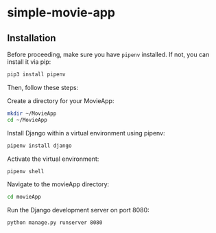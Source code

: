 # simple-movie-app

## Installation

Before proceeding, make sure you have `pipenv` installed. If not, you can install it via pip:

```bash
pip3 install pipenv
```

Then, follow these steps:

Create a directory for your MovieApp:

```bash
mkdir ~/MovieApp
cd ~/MovieApp
```

Install Django within a virtual environment using pipenv:

```bash
pipenv install django
```

Activate the virtual environment:

```bash
pipenv shell
```

Navigate to the movieApp directory:
```bash
cd movieApp
```

Run the Django development server on port 8080:
```bash
python manage.py runserver 8080
```

